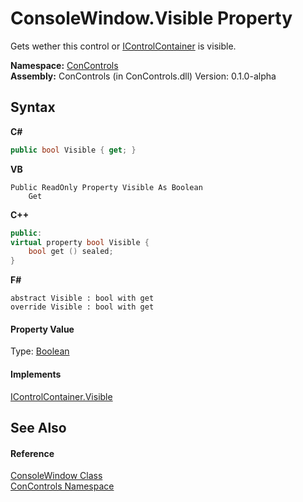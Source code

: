 # ConsoleWindow.Visible Property 
 

Gets wether this control or <a href="c8908abc-151b-93a6-2f1f-67a1ae49c0ef">IControlContainer</a> is visible.

**Namespace:**&nbsp;<a href="a4c6913a-7590-84ec-79ea-d303d13ccc28">ConControls</a><br />**Assembly:**&nbsp;ConControls (in ConControls.dll) Version: 0.1.0-alpha

## Syntax

**C#**<br />
``` C#
public bool Visible { get; }
```

**VB**<br />
``` VB
Public ReadOnly Property Visible As Boolean
	Get
```

**C++**<br />
``` C++
public:
virtual property bool Visible {
	bool get () sealed;
}
```

**F#**<br />
``` F#
abstract Visible : bool with get
override Visible : bool with get
```


#### Property Value
Type: <a href="https://docs.microsoft.com/dotnet/api/system.boolean" target="_blank">Boolean</a>

#### Implements
<a href="1a6944e1-79f5-b012-0b5b-990d3d7b7807">IControlContainer.Visible</a><br />

## See Also


#### Reference
<a href="b4bd6488-a19e-e25f-52b4-8df0ae66ee5c">ConsoleWindow Class</a><br /><a href="a4c6913a-7590-84ec-79ea-d303d13ccc28">ConControls Namespace</a><br />